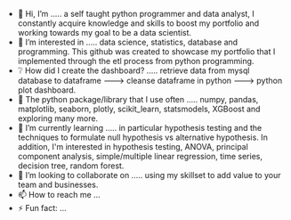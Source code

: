 - 👋 Hi, I’m ..... a self taught python programmer and data analyst, I constantly acquire knowledge and skills to boost my portfolio and working towards my goal to be a data scientist.
- 👀 I’m interested in ..... data science, statistics, database and programming. This github was created to showcase my portfolio that I implemented through the etl process from python programming.
- ❔ How did I create the dashboard? ..... retrieve data from mysql database to dataframe ---> cleanse dataframe in python ---> python plot dashboard.
- 🐍 The python package/library that I use often ..... numpy, pandas, matplotlib, seaborn, plotly, scikit_learn, statsmodels, XGBoost and exploring many more.
- 🌱 I’m currently learning ..... in particular hypothesis testing and the techniques to formulate null hypothesis vs alternative hypothesis. In addition, I'm interested in hypothesis testing, ANOVA, principal component analysis, simple/multiple linear regression, time series, decision tree, random forest.
- 💞️ I’m looking to collaborate on ..... using my skillset to add value to your team and businesses.
- 📫 How to reach me ...
- ⚡ Fun fact: ...

<!---
yjportfolio/yjportfolio is a ✨ special ✨ repository because its `README.md` (this file) appears on your GitHub profile.
You can click the Preview link to take a look at your changes.
--->
